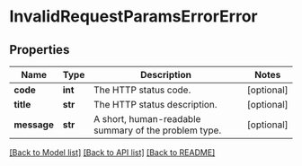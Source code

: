 # InvalidRequestParamsErrorError

## Properties
Name | Type | Description | Notes
------------ | ------------- | ------------- | -------------
**code** | **int** | The HTTP status code. | [optional] 
**title** | **str** | The HTTP status description. | [optional] 
**message** | **str** | A short, human-readable summary of the problem type. | [optional] 

[[Back to Model list]](../README.md#documentation-for-models) [[Back to API list]](../README.md#documentation-for-api-endpoints) [[Back to README]](../README.md)



